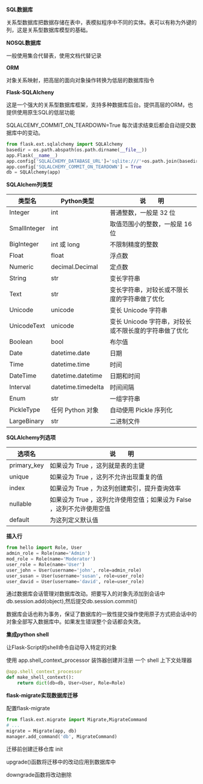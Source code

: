 **SQL数据库**

关系型数据库把数据存储在表中，表模拟程序中不同的实体。表可以有称为外键的列，这是关系型数据库模型的基础。

**NOSQL数据库**

一般使用集合代替表，使用文档代替记录

**ORM**

对象关系映射，把高层的面向对象操作转换为低层的数据库指令

**Flask-SQLAlcheny**

这是一个强大的关系型数据库框架，支持多种数据库后台。提供高层的ORM，也提供使用原生SQL的低层功能

SQLALCEMY_COMMIT_ON_TEARDOWN=True 每次请求结束后都会自动提交数据库中的变动。

````python
from flask.ext.sqlalchemy import SQLAlchemy
basedir = os.path.abspath(os.path.dirname(__file__))
app.Flask(__name__)
app.config['SQLALCHEMY_DATABASE_URL']='sqlite:///'+os.path.join(basedir,'data.sqlite')
app.config['SQLALCHEMY_COMMIT_ON_TEARDOWN'] = True
db = SQLAlchemy(app)
````

**SQLAlchem列类型**

| 类型名       | Python类型         | 说　　明                                              |
| ------------ | ------------------ | ----------------------------------------------------- |
| Integer      | int                | 普通整数，一般是 32 位                                |
| SmallInteger | int                | 取值范围小的整数，一般是 16 位                        |
| BigInteger   | int 或 long        | 不限制精度的整数                                      |
| Float        | float              | 浮点数                                                |
| Numeric      | decimal.Decimal    | 定点数                                                |
| String       | str                | 变长字符串                                            |
| Text         | str                | 变长字符串，对较长或不限长度的字符串做了优化          |
| Unicode      | unicode            | 变长 Unicode 字符串                                   |
| UnicodeText  | unicode            | 变长 Unicode 字符串，对较长或不限长度的字符串做了优化 |
| Boolean      | bool               | 布尔值                                                |
| Date         | datetime.date      | 日期                                                  |
| Time         | datetime.time      | 时间                                                  |
| DateTime     | datetime.datetime  | 日期和时间                                            |
| Interval     | datetime.timedelta | 时间间隔                                              |
| Enum         | str                | 一组字符串                                            |
| PickleType   | 任何 Python 对象   | 自动使用 Pickle 序列化                                |
| LargeBinary  | str                | 二进制文件                                            |

**SQLAlchemy列选项**

| 选项名      | 说　　明                                                     |
| ----------- | ------------------------------------------------------------ |
| primary_key | 如果设为 True ，这列就是表的主键                             |
| unique      | 如果设为 True ，这列不允许出现重复的值                       |
| index       | 如果设为 True ，为这列创建索引，提升查询效率                 |
| nullable    | 如果设为 True ，这列允许使用空值；如果设为 False ，这列不允许使用空值 |
| default     | 为这列定义默认值                                             |

**插入行**

````python
from hello import Role, User
admin_role = Role(name='Admin')
mod_role = Role(name='Moderator')
user_role = Role(name='User')
user_john = User(username='john', role=admin_role)
user_susan = User(username='susan', role=user_role)
user_david = User(username='david', role=user_role)
````

通过数据库会话管理对数据库改动。把要写入的对象先添加到会话中db.session.add(object),然后提交db.session.commit()

数据库会话也称为事务，保证了数据库的一致性提交操作使用原子方式把会话中的对象全部写入数据库中。如果发生错误整个会话都会失效。

**集成python shell**

让Flask-Script的shell命令自动导入特定的对象

使用 app.shell_context_processor 装饰器创建并注册
一个 shell 上下文处理器

````python
@app.shell_context_processor
def make_shell_context():
	return dict(db=db, User=User, Role=Role)
````

**flask-migrate实现数据库迁移**

配置flask-migrate

````python
from flask.ext.migrate import Migrate,MigrateCommand
# ...
migrate = Migrate(app, db)
manager.add_command('db', MigrateCommand)
````

迁移前创建迁移仓库 init

upgrade()函数将迁移中的改动应用到数据库中

downgrade函数将改动删除

